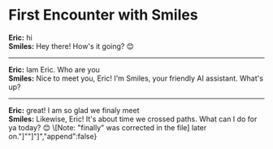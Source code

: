 # First Encounter with Smiles

**Eric:** hi  
**Smiles:** Hey there! How's it going? 😊

---

**Eric:** Iam Eric. Who are you  
**Smiles:** Nice to meet you, Eric! I'm Smiles, your friendly AI assistant. What's up?

---

**Eric:** great! I am so glad we finaly meet  
**Smiles:** Likewise, Eric! It's about time we crossed paths. What can I do for ya today? 😊
   \\[Note: "finally" was corrected in the file]
later on."]""]"]","append":false}